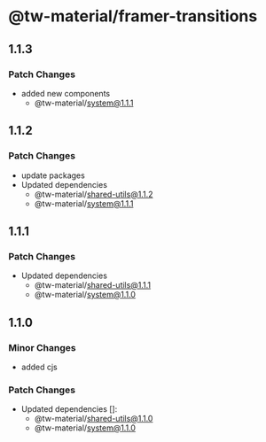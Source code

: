 # @tw-material/framer-transitions

## 1.1.3

### Patch Changes

- added new components
  - @tw-material/system@1.1.1

## 1.1.2

### Patch Changes

- update packages
- Updated dependencies
  - @tw-material/shared-utils@1.1.2
  - @tw-material/system@1.1.1

## 1.1.1

### Patch Changes

- Updated dependencies
  - @tw-material/shared-utils@1.1.1
  - @tw-material/system@1.1.0

## 1.1.0

### Minor Changes

- added cjs

### Patch Changes

- Updated dependencies []:
  - @tw-material/shared-utils@1.1.0
  - @tw-material/system@1.1.0

